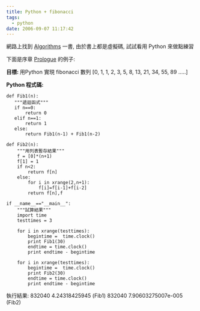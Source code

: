 ```yaml
---
title: Python + fibonacci
tags:
  - python
date: 2006-09-07 11:17:42
---
```


網路上找到 [Algorithms](http://www.cse.ucsd.edu/users/dasgupta/mcgrawhill/) 一書, 由於書上都是虛擬碼, 試試看用 Python 來做點練習

下面是序章 [Prologue](http://www.cse.ucsd.edu/users/dasgupta/mcgrawhill/chap0.pdf) 的例子:

<span style="font-weight: bold;">目標: </span>
用Python 實現 fibonacci 數列
[0, 1, 1, 2, 3, 5, 8, 13, 21, 34, 55, 89 .....]

<span style="font-weight: bold;">Python 程式碼:</span>

```
def Fib1(n):
   """遞迴函式"""
   if n==0:
       return 0
   elif n==1:
       return 1
   else:
       return Fib1(n-1) + Fib1(n-2)

def Fib2(n):
    """用列表暫存結果"""
    f = [0]*(n+1)
    f[1] = 1
    if n<2:
        return f[n]
    else:
        for i in xrange(2,n+1):
            f[i]=f[i-1]+f[i-2]
        return f[n],f

if __name__=="__main__":
    """試算結果"""
    import time
    testtimes = 3

    for i in xrange(testtimes):
        begintime =  time.clock()
        print Fib1(30)
        endtime = time.clock()
        print endtime - begintime

    for i in xrange(testtimes):
        begintime =  time.clock()
        print Fib2(30)
        endtime = time.clock()
        print endtime - begintime
```

執行結果:
832040
4.24318425945 (Fib1)
832040
7.90603275007e-005 (Fib2)
